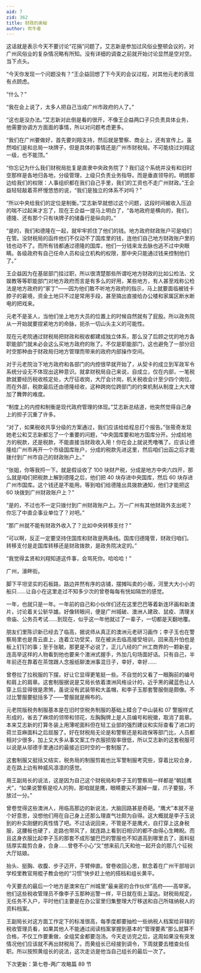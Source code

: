 ```yaml
---
aid: 7
zid: 362
title: 财政的奥秘
author: 吹牛者
---
```


这话就是表示今天不要讨论“花捐”问题了。艾志新是参加过风俗业整顿会议的，对广州风俗业的复杂情况略有所知。没有详细的调查之前就开始讨论显然是空对空。当下点头。

“今天你发现一个问题没有？”王企益回想了下今天的会议过程，对其他元老的表现有点顾虑。

“什么？”

“我在会上说了，太多人把自己当成广州市政府的人了。”

“这也是没办法。”艾志新对此倒是看的很开，不像王企益两口子只负责具体业务，他需要协调方方面面的事情，所以对问题考虑更多。

“我们在广州要做好，首先要刘翔支持，然后就是警察、商业上，还有宣传上。虽然咱们是和总局一块牌子，但是具体的事情还是广州市财税局。不可能绕过刘翔这一级，也不能顶。”

“你忘记为什么我们财税局批复是直隶中央政务院了？我们这个系统并没有和旧时空那样是各地归各地，分级管理，上级只负责业务指导。而是垂直领导的。明朗那边给我们的权限：人事组织都在我们自己手里，我们的工资也不走广州财政。”王企益轻轻敲着茶杯慢悠悠的说，“我们是独立的体系不对吗？”

“所以中央给我们的定位是制衡。”艾志新早就想过这个问题，这段时间被收入压迫的喘不过起来才忘了，现在王企益一提马上明白了，“各地政府是横向的，我们，德隆、还有那个只有块牌子的储备行是纵向的。”

“是的，我们和德隆在一起，就牢牢抓住了他们的钱。地方政府财政账户可是咱们在管。没财税局的函件他们不仅动不了国库里的钱，连他们自己地方财政账户里的钱也动不了。而所有钱都通过德隆的国库，他们一分钱来龙去脉也逃不过中央眼睛。各级政府有自己任命人员和设立机构的权限，那中央只能通过钱来控制他们了。”

王企益因为在基层部门挂过职，所以很清楚那些所谓吃地方财政的比如公检法、文娱教等等职能部门对地方政府而言是有多么的好用，某些地方，有人甚至戏称公检法是地方政府的“家丁”――因为他们敢不听地方政府的指示，马上就要面临被钱卡脖子的窘境，资金土地只不过是常用手段，甚至搞出直接给办公楼和家属区断水断电的把戏来。

元老不是圣人，当他们坐上地方大员的位置上的时候自然就有了屁股。所以政务院从一开始就要捏紧地方的命脉，扼杀一切山头主义的可能性。

现在元老院通过财税局把财政和税收都建成独立体系，那么没了后顾之忧的地方各职能部门就未必会这么买地方政府的账了。不仅是职能部门，这也避免了一部分旧时空那种由于财政局归地方管理而带来的政府内部操作空间。

对于元老院治下地方政府和各部门的内控很早就开始了，从契卡的成立到军政军令系统分设无不体现出这种意识。就拿财税局自己来说，自成立，仅在内部，一笔税款就要经历税收核定处，大厅征收岗，大厅会计岗，机关税收会计至少四个岗位，而在外部，税款最后还由德隆经收，这种跨岗位跨部门的约束机制从制度上大大增加了舞弊的难度。

“制度上的内控和制衡是现代政府管理的体现。”艾志新总结道，他突然觉得自己身上的担子沉重了许多。

“对了，如果税收共享分级的方案通过，我们应该给给程总打个报告。”张筱奇发现她老公和艾志新都忘了一个重要的问题，“中央国库要和地方国库分开。分成给地方的税款，还是税款，不能直接当财政收入用！你在会上就说秃噜嘴了。应该让德隆给广州市再开一个市级国库账户，分成的税款先进这里，然后咱们出函之后才能拨付到广州市自己的财政账户上。”

“张姐，你等我捋一下。就是假设收了 100 块财产税，分成是地方中央六四开，那么就是咱们把税款上解到德隆之后，他们把 40 块存进中央国库，然后 60 块存进广州市国库。这个钱还是不能用。等到咱们给德隆出具拨款通知，他们才能把这 60 块拨到广州财政账户上？”

“是的，不过也不一定只拨付到广州财政账户上。万一广州有其他财政外支出呢？你忘了中直企事业单位了？对吧。”

“那广州就不能有财政外收入了？比如中央转移支付？”

“可以啊，反正一定要坚持住国库和财政是两条线。国库归德隆管，财政归咱们。转移支付是走国库转移还是财政拨款，是政务院决定的。”

“我觉得孟贤和刘翔知道这件事，会骂死你。哈哈哈！”

广州，濠畔街。

脚下平坦坚实的石板路，路边井然有序的店铺，摆摊叫卖的小贩，河里大大小小的船只……让自小在这里走过不知多少次的曾卷每每有恍如隔世的感觉。

一年，也就只是一年。一年前的自己和小伙伴们还在这里巴巴等着新连环画和新澳片，讨论着关公斩华雄。好像转眼间，便是广州城破、澳洲人建政、鼠疫、清理关帝庙、公务员考试……到现在，似乎这一年他就过了一辈子，一切都是天翻地覆。

朋友们里陈识新已经去了临高，据说师从真正的澳洲元老研习画作；李子玉也在警察局里也是青云直上，连着立功受奖，现在被派去临高接受培训，回来高升怕也是板上钉钉的事；至于张毓，那更是不必说了，正儿八经的广州工商界的一颗新星，连高举这样的人物看到他也要来个澳洲式握手，外加几句场面好话。只有自己，半年前还在靠着在茶馆跟人念报纸聊澳洲事混日子，幸好，幸好……

曾卷拉了拉税服的下摆，好让它显得更笔挺一些。不自觉的又看了一眼胸前的编号和肩上的肩章。这套制服据说是艾局长依着澳洲风格设计的，近乎黑的藏蓝色让人穿上后显得很是肃煞，虽说没有武装带和大盖帽，和李子玉那套警服倒是颇像。不过比警服要挺括多了――警服就是棉布的。

元老院版税务制服基本是在旧时空税务制服的基础上糅合了中山装和 07 警服样式形成的，省去了麻烦的领带和领花，左胸胸牌上是人员编号和税徽，取消了肩章。本来艾志新的打算冬装上用薄呢面料但在轻工业部的强烈建议和实际查看了进口的荷兰亚麻面料之后屈服了。好在财税局无论是和警察还是和政保等部门比，人员都相对少很多，加上又大多从事文案工作衣服损毁率很低，所以艾志新的这套税服可以说是从邬德手里通过的最接近旧时空的一套制服了。

这套制服又挺括又结实，税务局的制服剪裁也比军警制服考究些，穿着比较合身，走在路上边有种威风凛凛的感觉。

用王副局长的说法，这是因为自己这个财税局和李子玉的警察局一样都是“朝廷鹰犬”，“如果说警察是咬人的狗，那咱就是鹰，眼睛要尖不漏掉一厘，爪子要狠，不放过一分。”

曾卷觉得这些澳洲人，用临高那边的新说法，大脑回路甚是奇葩。“鹰犬”本就不是个好意思，没想他们用在自己身上还那么理直气壮颇为自得。这大概就是李子玉说到的朴实刚健的真性情了吧。不过话说回来，不管是不是鹰犬，自打穿上这身税服，这腰板也硬了，走路也带风了，就连路上看到旧相识的都不由得心生睥睨。而且这身衣服比起李子玉的那套不成形皱巴巴的警服也不知道高到哪里去了，面料挺括厚实裁剪合身，合身……曾卷不小心“又”想来前几天和他一起开会的那几个征税大厅姑娘。

抬头、挺胸、收腹、步子迈开，手臂伸直。曾卷收回心思，默念着在广州干部培训学校里教官用棍子教会他的“习惯”快步赶上他的搭档和组长黄平。

今天要去的最后一个地方是澳宋在广州城里“最亲密的合作伙伴”高府――高举家。他们这些税收管理员不像李子玉那种巡警一样，平日就在街上溜达。财税局规定，无任务不入户，平时他们主要是在办公室里归集整理大厅移送和自己所辖纳税人的资料档案。

王副局长对这方面工作定下的标准很高，每季度都要抽检一些纳税人档案给非辖的税收管理员看，如果其他人不能通过阅读档案掌握到基本的“管理要素”那么就算不合格，不仅工作要重做，全组奖金都要泡汤。今天走访完之后，这周如果没有突发情况他们应该就不再出财税局了。而黄组长已经接到调令，下周就要去稽查处任职。所以按照黄组长的说法，这次走访是他当自己组长的最后一次了。

下次更新：第七卷-两广攻略篇 89 节
